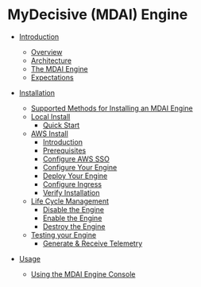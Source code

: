 # MyDecisive (MDAI) Engine

- [Introduction]()

  - [Overview](./intro/overview.md)
  - [Architecture](./intro/architecture.md)
  - [The MDAI Engine](./intro/intro.md)
  - [Expectations](./intro/expectations.md)

- [Installation]()

  - [Supported Methods for Installing an MDAI Engine](./install/installation.md)
  - [Local Install]()
    - [Quick Start](./install/local/quick-start.md)
  - [AWS Install]()
    - [Introduction](./install/aws/start.md)
    - [Prerequisites](./install/aws/prerequisites.md)
    - [Configure AWS SSO](./install/aws/aws-sso.md)
    - [Configure Your Engine](./install/aws/configure.md)
    - [Deploy Your Engine](./install/aws/deploy.md)
    - [Configure Ingress](./install/aws/ingress.md)
    - [Verify Installation](./install/aws/verify.md)
  - [Life Cycle Management]()
    - [Disable the Engine](./install/aws/disable.md)
    - [Enable the Engine](./install/aws/enable.md)
    - [Destroy the Engine](./install/aws/destroy.md)
  - [Testing your Engine]()
    - [Generate & Receive Telemetry](./install/aws/generate-telemetry.md)

- [Usage]()
  - [Using the MDAI Engine Console](./console/mdai-console.md)

<!--
# Usage Guide

- [Installation](./install/install.md)
  - [To an existing k8s cluster](./install/k8s-helm.md)
  - [To a new AWS EKS cluster](./install/k8s-cdk.md)
- [Configuration](./Operation/config.md)
- [Troubleshooting](./troubleshooting.md)



#### Collector requirements

#### Sizing and Scaling


#### Processor Architecture



### Configure
### Install

- Installation instructions for deploying EKS locally or on-premises
- Setup instructions for OpenTelemetry and Prometheus components
- Basic configuration steps

-----------------------------------------------------------------------

## Contributing
- Guidelines for contributing code, documentation, or bug fixes
- Code repository location (e.g., GitHub)
- Contribution guidelines and code review process

## Community Engagement
- Links to community forums, mailing lists, or chat channels
- How to get support (e.g., FAQs, support tickets)
- Opportunities for community involvement

## Risk and Disclaimers
- Potential risks associated with using pre-alpha software
- Disclaimer about stability, data loss, and other issues
- Recommended backup and recovery procedures

## Legal and Licensing
- License information for the pre-alpha release
- Copyright notices and third-party dependencies
- Terms of use for early adopters

## Future Development
- Planned features and improvements for upcoming releases
- Roadmap for transitioning from pre-alpha to alpha/beta stages
- Community feedback integration process

## Glossary
- Definitions of technical terms and acronyms used in the documentation

## Appendices
- Additional resources for testers and contributors
- Release notes for the pre-alpha version
- Frequently Asked Questions (FAQs) specific to the pre-alpha release
-->
